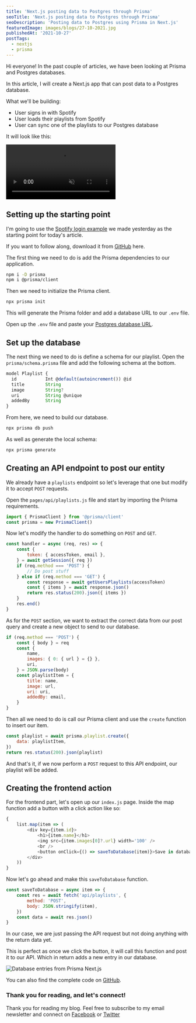 ```yaml
---
title: 'Next.js posting data to Postgres through Prisma'
seoTitle: 'Next.js posting data to Postgres through Prisma'
seoDescription: 'Posting data to Postgres using Prisma in Next.js'
featuredImage: images/blogs/27-10-2021.jpg
publishedAt: '2021-10-27'
postTags:
  - nextjs
  - prisma
---
```


Hi everyone! In the past couple of articles, we have been looking at Prisma and Postgres databases.

In this article, I will create a Next.js app that can post data to a Postgres database.

What we'll be building:

- User signs in with Spotify
- User loads their playlists from Spotify
- User can sync one of the playlists to our Postgres database

It will look like this:

<!-- ![Next.js posting data to Postgres through Prisma](https://cdn.hashnode.com/res/hashnode/image/upload/v1634477800714/AYIILKoPa.gif) -->
<video autoplay loop muted playsinline>
  <source src="https://res.cloudinary.com/daily-dev-tips/video/upload/q_auto/prisma-post_ocdqqw.webm" type="video/webm" />
  <source src="https://res.cloudinary.com/daily-dev-tips/video/upload/q_auto/prisma-post_galhvt.mp4" type="video/mp4" />
</video>

## Setting up the starting point

I'm going to use the [Spotify login example](https://daily-dev-tips.com/posts/retrieving-a-persons-spotify-playlist-in-nextjs/) we made yesterday as the starting point for today's article.

If you want to follow along, download it from [GitHub](https://github.com/rebelchris/next-spotify-login) here.

The first thing we need to do is add the Prisma dependencies to our application.

```bash
npm i -D prisma
npm i @prisma/client
```

Then we need to initialize the Prisma client.

```bash
npx prisma init
```

This will generate the Prisma folder and add a database URL to our `.env` file.

Open up the `.env` file and paste your [Postgres database URL](https://daily-dev-tips.com/posts/setting-up-a-free-postgresql-database-on-heroku/).

## Set up the database

The next thing we need to do is define a schema for our playlist. Open the `prisma/schema.prisma` file and add the following schema at the bottom.

```js
model Playlist {
  id           Int @default(autoincrement()) @id
  title        String
  image        String?
  uri          String @unique
  addedBy      String
}
```

From here, we need to build our database.

```bash
npx prisma db push
```

As well as generate the local schema:

```bash
npx prisma generate
```

## Creating an API endpoint to post our entity

We already have a `playlists` endpoint so let's leverage that one but modify it to accept `POST` requests.

Open the `pages/api/playlists.js` file and start by importing the Prisma requirements.

```js
import { PrismaClient } from '@prisma/client'
const prisma = new PrismaClient()
```

Now let's modify the handler to do something on `POST` and `GET`.

```js
const handler = async (req, res) => {
	const {
		token: { accessToken, email },
	} = await getSession({ req })
	if (req.method === 'POST') {
		// Do post stuff
	} else if (req.method === 'GET') {
		const response = await getUsersPlaylists(accessToken)
		const { items } = await response.json()
		return res.status(200).json({ items })
	}
	res.end()
}
```

As for the `POST` section, we want to extract the correct data from our post query and create a new object to send to our database.

```js
if (req.method === 'POST') {
	const { body } = req
	const {
		name,
		images: { 0: { url } = {} },
		uri,
	} = JSON.parse(body)
	const playlistItem = {
		title: name,
		image: url,
		uri: uri,
		addedBy: email,
	}
}
```

Then all we need to do is call our Prisma client and use the `create` function to insert our item.

```js
const playlist = await prisma.playlist.create({
	data: playlistItem,
})
return res.status(200).json(playlist)
```

And that's it, if we now perform a `POST` request to this API endpoint, our playlist will be added.

## Creating the frontend action

For the frontend part, let's open up our `index.js` page.
Inside the map function add a button with a click action like so:

```js
{
	list.map(item => (
		<div key={item.id}>
			<h1>{item.name}</h1>
			<img src={item.images[0]?.url} width='100' />
			<br />
			<button onClick={() => saveToDatabase(item)}>Save in database</button>
		</div>
	))
}
```

Now let's go ahead and make this `saveToDatabase` function.

```js
const saveToDatabase = async item => {
	const res = await fetch('api/playlists', {
		method: 'POST',
		body: JSON.stringify(item),
	})
	const data = await res.json()
}
```

In our case, we are just passing the API request but not doing anything with the return data yet.

This is perfect as once we click the button, it will call this function and post it to our API.
Which in return adds a new entry in our database.

![Database entries from Prisma Next.js](https://cdn.hashnode.com/res/hashnode/image/upload/v1634477581356/AS1_2nxU7.png)

You can also find the complete code on [GitHub](https://github.com/rebelchris/next-spotify-login/tree/post-data).

### Thank you for reading, and let's connect!

Thank you for reading my blog. Feel free to subscribe to my email newsletter and connect on [Facebook](https://www.facebook.com/DailyDevTipsBlog) or [Twitter](https://twitter.com/DailyDevTips1)
